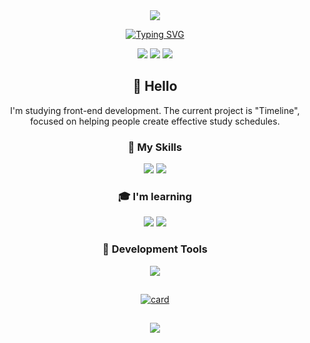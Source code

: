 <div align="center"/>
<img src="https://capsule-render.vercel.app/api?type=waving&height=115&color=0:00B8F5,100:589AB0">

[![Typing SVG](https://readme-typing-svg.demolab.com?font=JetBrains+Mono&weight=600&size=50&pause=1000&color=67B5CF&center=true&vCenter=true&random=false&width=1000&height=70&lines=+Welcome!+Nice+to+meet+you!;My+name+is+Carlos+Fujimoto)](https://git.io/typing-svg)

<div align="center"/>

<div>
<a href="https://www.instagram.com/fuj1mo.to_/" target="_blank" ><img src="https://img.shields.io/badge/Instagram-E4405F?style=for-the-badge&logo=instagram&logoColor=white" target="_blank" /></a>
<a href="mailto:carlos_k.fujimoto@outlook.com" target="_blank" ><img src="https://img.shields.io/badge/Microsoft_Outlook-0078D4?style=for-the-badge&logo=microsoft-outlook&logoColor=white target="_blank""></a>
<a href="https://www.linkedin.com/in/carlos-fujimoto-9098741b7/" target="_blank"><img src="https://img.shields.io/badge/LinkedIn-0077B5?style=for-the-badge&logo=linkedin&logoColor=white target="_blank""></a>

## 💜 Hello

I'm studying front-end development. The current project is "Timeline", focused on helping people create effective study schedules.

### 🦄 My Skills

<img src="https://img.shields.io/badge/HTML5-E34F26?style=for-the-badge&logo=html5&logoColor=white">
<img src="https://img.shields.io/badge/CSS3-1572B6?style=for-the-badge&logo=css3&logoColor=white">

### 🎓 I'm learning

<img src="https://img.shields.io/badge/Tailwind_CSS-38B2AC?style=for-the-badge&logo=tailwind-css&logoColor=white">
<img src="https://img.shields.io/badge/JavaScript-F7DF1E?style=for-the-badge&logo=javascript&logoColor=black">

### 💼 Development Tools

<img src="https://img.shields.io/badge/-Visual%20Studio%20Code-333333?style=flat&logo=visual-studio-code&logoColor=007ACC">

##

[![card](https://github-readme-stats.vercel.app/api?username=CarlosFujimoto&theme=tokyonight&show_icons=true)](https://github.com/anuraghazra/github-readme-stats)

##

</div>

<img src="https://capsule-render.vercel.app/api?type=waving&height=115&color=0:00B8F5,100:589AB0&section=footer">
